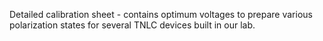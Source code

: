 Detailed calibration sheet - contains optimum voltages to prepare various polarization states for several TNLC devices built in our lab.
